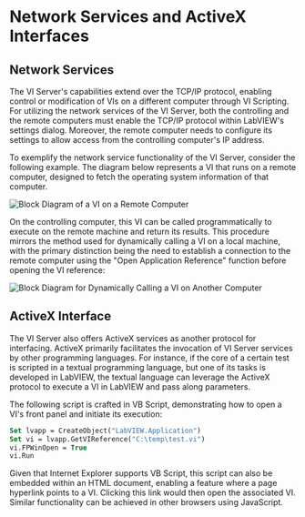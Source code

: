# Network Services and ActiveX Interfaces

## Network Services

The VI Server's capabilities extend over the TCP/IP protocol, enabling control or modification of VIs on a different computer through VI Scripting. For utilizing the network services of the VI Server, both the controlling and the remote computers must enable the TCP/IP protocol within LabVIEW's settings dialog. Moreover, the remote computer needs to configure its settings to allow access from the controlling computer's IP address.

To exemplify the network service functionality of the VI Server, consider the following example. The diagram below represents a VI that runs on a remote computer, designed to fetch the operating system information of that computer.

![Block Diagram of a VI on a Remote Computer](../../../../docs/images/image441.png "Remote Computer's VI Block Diagram")

On the controlling computer, this VI can be called programmatically to execute on the remote machine and return its results. This procedure mirrors the method used for dynamically calling a VI on a local machine, with the primary distinction being the need to establish a connection to the remote computer using the "Open Application Reference" function before opening the VI reference:

![Block Diagram for Dynamically Calling a VI on Another Computer](../../../../docs/images/image442.png "Dynamically Calling a VI on Another Computer")

## ActiveX Interface

The VI Server also offers ActiveX services as another protocol for interfacing. ActiveX primarily facilitates the invocation of VI Server services by other programming languages. For instance, if the core of a certain test is scripted in a textual programming language, but one of its tasks is developed in LabVIEW, the textual language can leverage the ActiveX protocol to execute a VI in LabVIEW and pass along parameters.

The following script is crafted in VB Script, demonstrating how to open a VI's front panel and initiate its execution:

```vb
Set lvapp = CreateObject("LabVIEW.Application")
Set vi = lvapp.GetVIReference("C:\temp\test.vi")
vi.FPWinOpen = True
vi.Run
```

Given that Internet Explorer supports VB Script, this script can also be embedded within an HTML document, enabling a feature where a page hyperlink points to a VI. Clicking this link would then open the associated VI. Similar functionality can be achieved in other browsers using JavaScript.